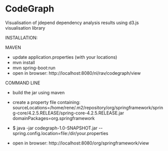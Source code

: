 # CodeGraph
Visualisation of jdepend dependency analysis results using d3.js visualisation library

INSTALLATION:

MAVEN
- update application.properties (with your locations)
- mvn install
- mvn spring-boot:run
- open in browser: http://localhost:8080/nl/rav/codegraph/view


COMMAND LINE

- build the jar using maven

- create a property file containing:  
sourceLocations=/home/rene/.m2/repository/org/springframework/spring-core/4.2.5.RELEASE/spring-core-4.2.5.RELEASE.jar  
domainPackages=org.springframework  

- $ java -jar codegraph-1.0-SNAPSHOT.jar --spring.config.location=file:/dir/your.properties

- open in browser: http://localhost:8080/org/springframework/view
